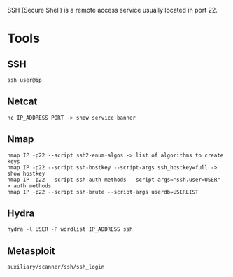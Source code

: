 SSH (Secure Shell) is a remote access service usually located in port 22.

# Tools

## SSH
```
ssh user@ip
```

## Netcat
```
nc IP_ADDRESS PORT -> show service banner
```

## Nmap
```
nmap IP -p22 --script ssh2-enum-algos -> list of algorithms to create keys
nmap IP -p22 --script ssh-hostkey --script-args ssh_hostkey=full -> show hostkey
nmap IP -p22 --script ssh-auth-methods --script-args="ssh.user=USER" -> auth methods
nmap IP -p22 --script ssh-brute --script-args userdb=USERLIST
```

## Hydra
```
hydra -l USER -P wordlist IP_ADDRESS ssh
```

## Metasploit
```
auxiliary/scanner/ssh/ssh_login
```